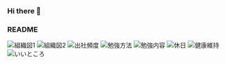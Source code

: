 ### Hi there 👋  
### README

![組織図1](https://user-images.githubusercontent.com/86583453/134768770-251bea5e-1048-4024-8f1f-3eeb3b671311.jpg)
![組織図2](https://user-images.githubusercontent.com/86583453/134768785-e37042fa-6cea-4df9-b76a-131fd441b5d1.jpg)
![出社頻度](https://user-images.githubusercontent.com/86583453/134769362-61f5301b-1f8a-49a3-8a26-701805601b24.png)
![勉強方法](https://user-images.githubusercontent.com/86583453/134770048-3a0f4d97-eb4d-414f-a9c3-718ec7bd1de6.png)
![勉強内容](https://user-images.githubusercontent.com/86583453/134770551-d1465c01-85c1-4712-892a-f39058b759d9.png)
![休日](https://user-images.githubusercontent.com/86583453/134771934-7c1c5570-1d0e-42fd-82bd-03fdd24f7081.png)
![健康維持](https://user-images.githubusercontent.com/86583453/134773778-42a4c59e-f391-409f-bfea-1a8dc8c18dd9.png)
![いいところ](https://user-images.githubusercontent.com/86583453/134774745-ff2fc140-4d88-469e-a65a-29f5a5204bf0.png)

<!--
**kanakohiraga/kanakohiraga** is a ✨ _special_ ✨ repository because its `README.md` (this file) appears on your GitHub profile.

Here are some ideas to get you started:

- 🔭 I’m currently working on ...
- 🌱 I’m currently learning ...
- 👯 I’m looking to collaborate on ...
- 🤔 I’m looking for help with ...
- 💬 Ask me about ...
- 📫 How to reach me: ...
- 😄 Pronouns: ...
- ⚡ Fun fact: ...
-->
